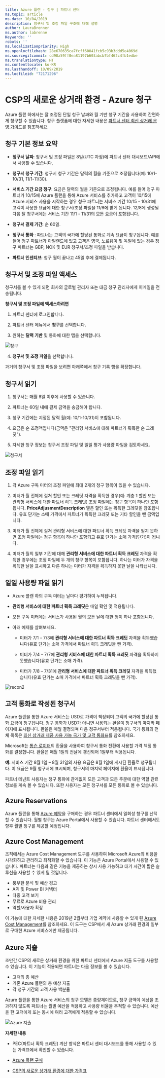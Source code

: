 ```yaml
---
title: Azure 플랜 - 청구 | 파트너 센터
ms.topic: article
ms.date: 10/04/2019
description: 청구서 및 조정 파일 구조에 대해 설명
author: LauraBrenner
ms.author: labrenne
Keywords: ''
robots: ''
ms.localizationpriority: High
ms.openlocfilehash: 28e670635ca7fcff60041fcb5c93b3ddd5e4069d
ms.sourcegitcommit: cd90a59ff0ea81197b603abcb7bf462c4fb1edbe
ms.translationtype: HT
ms.contentlocale: ko-KR
ms.lasthandoff: 10/09/2019
ms.locfileid: "72171296"
---
```

# <a name="new-commerce-experience-in-csp---azure-billing"></a>CSP의 새로운 상거래 환경 - Azure 청구 

Azure 플랜 하에서는 잘 조정된 단일 청구 날짜와 월 기반 청구 기간을 사용하여 간편하게 청구할 수 있습니다. 청구 플랫폼에 대한 자세한 내용은 [파트너 센터 최신 상거래 운영 가이드](https://assetsprod.microsoft.com/mpn/Partner-Center-Modern-Commerce-Operating-Guide.docx)를 참조하세요.

## <a name="summary-of-billing-essentials"></a>청구 기본 정보 요약

- **청구서 날짜**: 청구서 및 조정 파일은 8일(UTC 자정)에 파트너 센터 대시보드/API에서 사용할 수 있습니다.

- **청구서 청구 기간**: 청구서 청구 기간은 달력의 월을 기준으로 조정됩니다(예: 10/1-10/31, 11/1-11/30).

- **서비스 기간 요금 청구**: 요금은 달력의 월을 기준으로 조정됩니다. 예를 들어 청구 파트너가 10/15에 Azure 플랜을 통해 Azure 서비스를 추가하고 고객이 10/15에 Azure 서비스 사용을 시작하는 경우 청구 파트너는 서비스 기간 10/15 - 10/31에 고객이 사용한 요금에 대한 청구서/조정 파일을 11/8에 받게 됩니다. 12/8에 생성될 다음 달 청구서에는 서비스 기간 11/1 - 11/31의 모든 요금이 포함됩니다.

- **청구서 결제 기간**: 순 60일.

- **청구서 통화** : 파트너는 고객의 국가에 할당된 통화로 계속 요금이 청구됩니다. 예를 들어 청구 파트너가 아일랜드에 있고 고객은 영국, 노르웨이 및 독일에 있는 경우 청구 파트너는 GBP, NOK 및 EUR 청구서/조정 파일을 받습니다.

- **파트너 인센티브**: 청구 월이 끝나고 45일 후에 결제됩니다.

##  <a name="access-your-invoices-and-recon-files"></a>청구서 및 조정 파일 액세스

청구서를 볼 수 있게 되면 회사의 글로벌 관리자 또는 대금 청구 관리자에게 이메일을 전송됩니다. 

**청구서 및 조정 파일에 액세스하려면**

1. 파트너 센터에 로그인합니다.

2. 파트너 센터 메뉴에서 **청구**를 선택합니다.

3. 원하는 **달력 기반**  및 통화에 대한 탭을 선택합니다.

![청구](images/azure/billing1.png)

4. **청구서 및 조정 파일**을 선택합니다.  

과거의 청구서 및 조정 파일을 보려면 아래쪽에서 청구 기록 행을 확장합니다.

## <a name="read-the-invoice"></a>청구서 읽기

1. 청구서는 매월 8일 이후에 사용할 수 있습니다.

2. 파트너는 60일 내에 결제 금액을 송금해야 합니다.

3. 청구 기간에는 지정된 달력 월(예: 10/1-10/31)이 포함됩니다.

4. 요금은 순 조정액입니다(금액은 "관리형 서비스에 대해 파트너가 획득한 순 크레딧").

5. 자세한 청구 정보는 청구서 조정 파일 및 일일 평가 사용량 파일을 검토하세요.

![청구서](images/azure/invoice1.png)

## <a name="read-the-recon-file"></a>조정 파일 읽기

1. 각 Azure 구독 미터의 조정 파일에 최대 2개의 청구 항목이 있을 수 있습니다.

2. 미터가 월 전체에 걸쳐 할인 또는 크레딧 자격을 획득한 경우(예: 계층 1 할인 또는 관리형 서비스에 대한 파트너 획득 크레딧) 조정 파일에는 청구 항목이 하나만 포함됩니다. **PriceAdjusmentDescription** 열은 할인 또는 획득한 크레딧을 참조합니다. 유효 단가는 소매 가격에서 파트너가 획득한 크레딧 또는 기타 할인을 뺀 금액입니다.

3. 미터가 월 전체에 걸쳐 관리형 서비스에 대한 파트너 획득 크레딧 자격을 얻지 못하면 조정 파일에는 청구 항목이 하나만 포함되고 유효 단가는 소매 가격(단가)이 됩니다.

4. 미터가 월의 일부 기간에 대해 **관리형 서비스에 대한 파트너 획득 크레딧** 자격을 획득한 경우에는 조정 파일에 두 개의 청구 항목이 포함됩니다. 하나는 미터가 자격을 획득한 날을 표시하고 다른 하나는 미터가 자격을 획득하지 못한 날을 나타냅니다. 

## <a name="read-the-daily-usage-file"></a>일일 사용량 파일 읽기

- Azure 플랜 하의 구독 미터는 날마다 평가하여 누적됩니다. 

- **관리형 서비스에 대한 파트너 획득 크레딧**은 매일 확인 및 적용됩니다.

- 모든 구독 미터에는 서비스가 사용된 월의 모든 날에 대한 행이 하나 포함됩니다.

- 아래 예제를 살펴보세요.

  - 미터가 7/1 – 7/3에 **관리형 서비스에 대한 파트너 획득 크레딧** 자격을 획득했습니다(유효 단가는 소매 가격에서 파트너 획득 크레딧을 뺀 가격).

   - 미터가 7/4 – 7/7에 **관리형 서비스에 대한 파트너 획득 크레딧** 자격을 획득하지 못했습니다(유효 단가는 소매 가격).

    - 미터가 7/8 – 7/31에 **관리형 서비스에 대한 파트너 획득 크레딧** 자격을 획득했습니다(유효 단가는 소매 가격에서 파트너 획득 크레딧을 뺀 가격).

![recon2](images/azure/billing2.png) 

## <a name="invoice-in-customer-currency"></a>고객 통화로 작성된 청구서 

Azure 플랜을 통한 Azure 서비스는 USD로 가격이 책정되며 고객의 국가에 할당된 통화 요금이 청구됩니다. 청구 통화가 USD가 아니면 사용되는 환율이 청구서의 마지막 페이지에 표시됩니다. 환율은 매월 결정되며 다음 청구서부터 적용됩니다. 국가 통화의 전체 목록은 [최신 상거래 제품 사용 가능 국가 및 고객 통화표](https://query.prod.cms.rt.microsoft.com/cms/api/am/binary/RE3Qn1V)를 참조하세요. 

Microsoft는 [톰슨 로이터](https://developers.thomsonreuters.com/content/wm-company)의 환율을 사용하여 청구서 통화 전환에 사용할 가격 책정 통화를 결정합니다. 환율은 매월 1일의 전날에 갱신되어 1일부터 적용됩니다.

**예**:  서비스 기간 8월 1일 – 8월 31일의 사용 요금은 8월 1일에 게시된 환율로 청구됩니다. 이 요금은 9월 청구서에 표시되며, 청구서의 마지막 페이지에 환율이 표시됩니다. 

파트너 테넌트 사용자는 청구 통화에 관계없이 모든 고객과 모든 주문에 대한 역할 관련 정보를 계속 볼 수 있습니다. 또한 사용자는 모든 청구서를 모든 통화로 볼 수 있습니다.  
 
## <a name="azure-reservations"></a>Azure Reservations 

Azure 플랜을 통해 [Azure 예약](https://docs.microsoft.com/partner-center/azure-reservations)을 구매하는 경우 파트너 센터에서 일회성 청구를 선택할 수 있습니다. 월별 청구는 Azure Portal에서 사용할 수 있습니다. 파트너 센터에서도 향후 월별 청구를 제공할 예정입니다. 

## <a name="azure-cost-management"></a>Azure Cost Management 

조직에서는 Azure Cost Management 도구를 사용하여 Microsoft Azure의 비용을 시각화하고 관리하고 최적화할 수 있습니다. 이 기능은 Azure Portal에서 사용할 수 있습니다. 파트너는 다음과 같은 기능을 제공하는 상시 사용 가능하고 대기 시간이 짧은 솔루션을 사용할 수 있게 될 것입니다. 

- 풍부한 분석 및 예산 경고 
- API 및 Power BI 커넥터 
- 다중 고객 보기 
- 무료로 Azure 비용 관리 
- 역할/사용자 확장 

이 기능에 대한 자세한 내용은 2019년 2월부터 기업 계약에 사용할 수 있게 된 [Azure Cost Management](https://azure.microsoft.com/services/cost-management)를 참조하세요. 이 도구는 CSP에서 새 Azure 상거래 환경의 일부로 구매한 Azure 서비스에만 제공됩니다. 
 
## <a name="azure-spending"></a>Azure 지출 

조만간 CSP의 새로운 상거래 환경을 위한 파트너 센터에서 Azure 지출 도구를 사용할 수 있습니다. 이 기능이 적용되면 파트너는 다음 정보를 볼 수 있습니다.  

- 고객의 총 예산 
- 기존 Azure 플랜의 총 예상 지출 
- 각 청구 기간의 고객 사용 백분율 

Azure 플랜을 통한 Azure 서비스의 청구 모델은 종량제이므로, 청구 금액이 예상을 초과하지 않도록 파트너는 월별 예산을 적용하고 사용량 비율을 추적할 수 있습니다. 예산을 한 고객에게 또는 동시에 여러 고객에게 적용할 수 있습니다. 

![Azure 지출](images/azure/azurespend.png)

**자세한 내용**

-  PEC(파트너 획득 크레딧) 계산 방식은 파트너 센터 대시보드를 통해 사용할 수 있는 가격표에서 확인할 수 있습니다. 
   
-  [Azure 플랜 구매](purchase-azure-plan.md)

-  [CSP의 새로운 상거래 환경에 대한 가격표](azure-plan-price-list.md)
